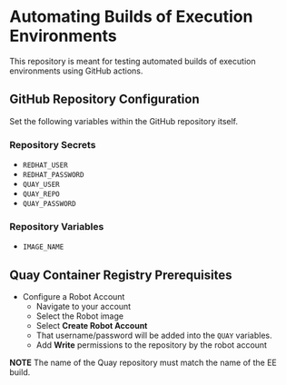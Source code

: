 # Automating Builds of Execution Environments

This repository is meant for testing automated builds of execution environments using GitHub actions.

## GitHub Repository Configuration

Set the following variables within the GitHub repository itself.

### Repository Secrets

- `REDHAT_USER`
- `REDHAT_PASSWORD`
- `QUAY_USER`
- `QUAY_REPO`
- `QUAY_PASSWORD`

### Repository Variables

- `IMAGE_NAME`

## Quay Container Registry Prerequisites

- Configure a Robot Account
    - Navigate to your account
    - Select the Robot image
    - Select **Create Robot Account**
    - That username/password will be added into the `QUAY` variables.
    - Add **Write** permissions to the repository by the robot account

**NOTE** The name of the Quay repository must match the name of the EE build.
